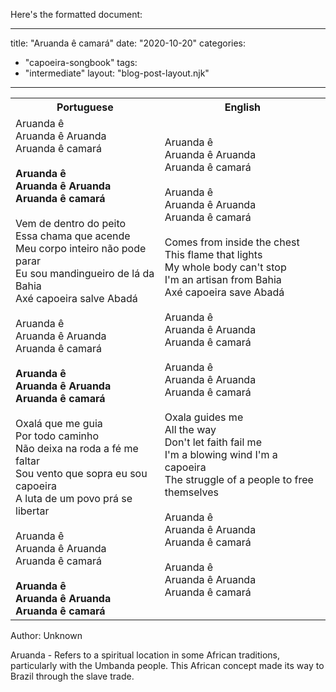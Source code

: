 Here's the formatted document:

---
title: "Aruanda ê camará"
date: "2020-10-20"
categories: 
  - "capoeira-songbook"
tags: 
  - "intermediate"
layout: "blog-post-layout.njk"
---

<table class="capoeira-table">
    <tr class="header-row">
        <th>Portuguese</th>
        <th>English</th>
    </tr>
    <tr>
        <td>Aruanda ê<br>
Aruanda ê Aruanda<br>
Aruanda ê camará<br>
<br>
<strong>Aruanda ê<br>
Aruanda ê Aruanda<br>
Aruanda ê camará</strong><br>
<br>
Vem de dentro do peito<br>
Essa chama que acende<br>
Meu corpo inteiro não pode parar<br>
Eu sou mandingueiro de lá da Bahia<br>
Axé capoeira salve Abadá<br>
<br>
Aruanda ê<br>
Aruanda ê Aruanda<br>
Aruanda ê camará<br>
<br>
<strong>Aruanda ê<br>
Aruanda ê Aruanda<br>
Aruanda ê camará</strong><br>
<br>
Oxalá que me guia<br>
Por todo caminho<br>
Não deixa na roda a fé me faltar<br>
Sou vento que sopra eu sou capoeira<br>
A luta de um povo prá se libertar<br>
<br>
Aruanda ê<br>
Aruanda ê Aruanda<br>
Aruanda ê camará<br>
<br>
<strong>Aruanda ê<br>
Aruanda ê Aruanda<br>
Aruanda ê camará</strong></td>
        <td>Aruanda ê<br>
Aruanda ê Aruanda<br>
Aruanda ê camará<br>
<br>
Aruanda ê<br>
Aruanda ê Aruanda<br>
Aruanda ê camará<br>
<br>
Comes from inside the chest<br>
This flame that lights<br>
My whole body can't stop<br>
I'm an artisan from Bahia<br>
Axé capoeira save Abadá<br>
<br>
Aruanda ê<br>
Aruanda ê Aruanda<br>
Aruanda ê camará<br>
<br>
Aruanda ê<br>
Aruanda ê Aruanda<br>
Aruanda ê camará<br>
<br>
Oxala guides me<br>
All the way<br>
Don't let faith fail me<br>
I'm a blowing wind I'm a capoeira<br>
The struggle of a people to free themselves<br>
<br>
Aruanda ê<br>
Aruanda ê Aruanda<br>
Aruanda ê camará<br>
<br>
Aruanda ê<br>
Aruanda ê Aruanda<br>
Aruanda ê camará</td>
    </tr>
</table>

<figcaption>

Author: Unknown

</figcaption>

Aruanda - Refers to a spiritual location in some African traditions, particularly with the Umbanda people. This African concept made its way to Brazil through the slave trade.
